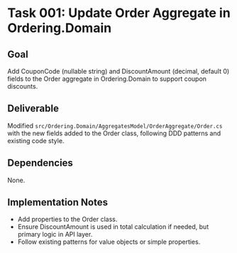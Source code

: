 # Task 001: Update Order Aggregate in Ordering.Domain

## Goal
Add CouponCode (nullable string) and DiscountAmount (decimal, default 0) fields to the Order aggregate in Ordering.Domain to support coupon discounts.

## Deliverable
Modified `src/Ordering.Domain/AggregatesModel/OrderAggregate/Order.cs` with the new fields added to the Order class, following DDD patterns and existing code style.

## Dependencies
None.

## Implementation Notes
- Add properties to the Order class.
- Ensure DiscountAmount is used in total calculation if needed, but primary logic in API layer.
- Follow existing patterns for value objects or simple properties.